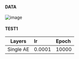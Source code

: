 #### DATA

![image](https://user-images.githubusercontent.com/41895063/93715004-7174ae00-fba1-11ea-89b3-165d5418e8e9.png)

#### TEST1

|Layers|lr|Epoch|
|:---:|:---|:---|
|Single AE|0.0001|10000|
